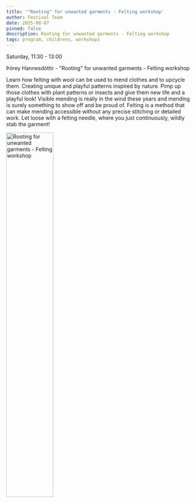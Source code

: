 ```yaml
---
title: '"Rooting" for unwanted garments - Felting workshop'
author: Festival Team
date: 2025-08-07
pinned: false
description: Rooting for unwanted garments - Felting workshop
tags: program, childrens, workshops
---
```


<script>
    import Image from  '$lib/Image.svelte'
</script>

Saturday, 11:30 - 13:00

Þórey Hannesdóttir - "Rooting" for unwanted garments - Felting workshop

Learn how felting with wool can be used to mend clothes and to upcycle them. Creating unique and playful patterns inspired by nature. Pimp up those clothes with plant patterns or insects and give them new life and a playful look! Visible mending is really in the wind these years and mending is surely something to show off and be proud of. Felting is a method that can make mending accessible without any precise stitching or detailed work. Let loose with a felting needle, where you just continuously, wildly stab the garment!

<Image 
  src='program/practical-gardening/rooting-needle-felting-garments.png'
  caption='Rooting for unwanted garments - Felting workshop'
  alt='Rooting for unwanted garments - Felting workshop'
  width='50%'/> 